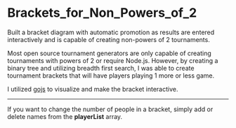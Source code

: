 # Brackets_for_Non_Powers_of_2
Built a bracket diagram with automatic promotion as results are entered interactively and is capable of creating non-powers of 2 tournaments.

Most open source tournament generators are only capable of creating tournaments with powers of 2 or require Node.js. However, by creating a binary tree and utilizing breadth first search, I was able to create tournament brackets that will have players playing 1 more or less game.

I utilized [gojs](https://gojs.net/latest/index.html) to visualize and make the bracket interactive.

---
If you want to change the number of people in a bracket, simply add or delete names from the **playerList** array. 